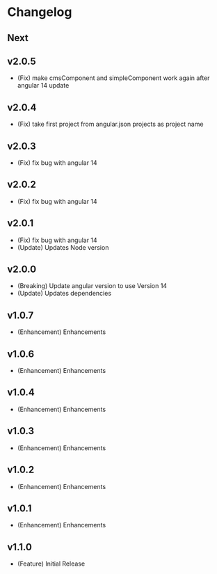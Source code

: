 # Changelog

## Next

## v2.0.5
* (Fix) make cmsComponent and simpleComponent work again after angular 14 update

## v2.0.4
* (Fix) take first project from angular.json projects as project name

## v2.0.3
* (Fix) fix bug with angular 14

## v2.0.2
* (Fix) fix bug with angular 14

## v2.0.1
* (Fix) fix bug with angular 14
* (Update) Updates Node version

## v2.0.0
* (Breaking) Update angular version to use Version 14
* (Update) Updates dependencies

## v1.0.7
* (Enhancement) Enhancements

## v1.0.6
* (Enhancement) Enhancements

## v1.0.4
* (Enhancement) Enhancements

## v1.0.3
* (Enhancement) Enhancements

## v1.0.2
* (Enhancement) Enhancements

## v1.0.1
* (Enhancement) Enhancements

## v1.1.0

* (Feature) Initial Release
